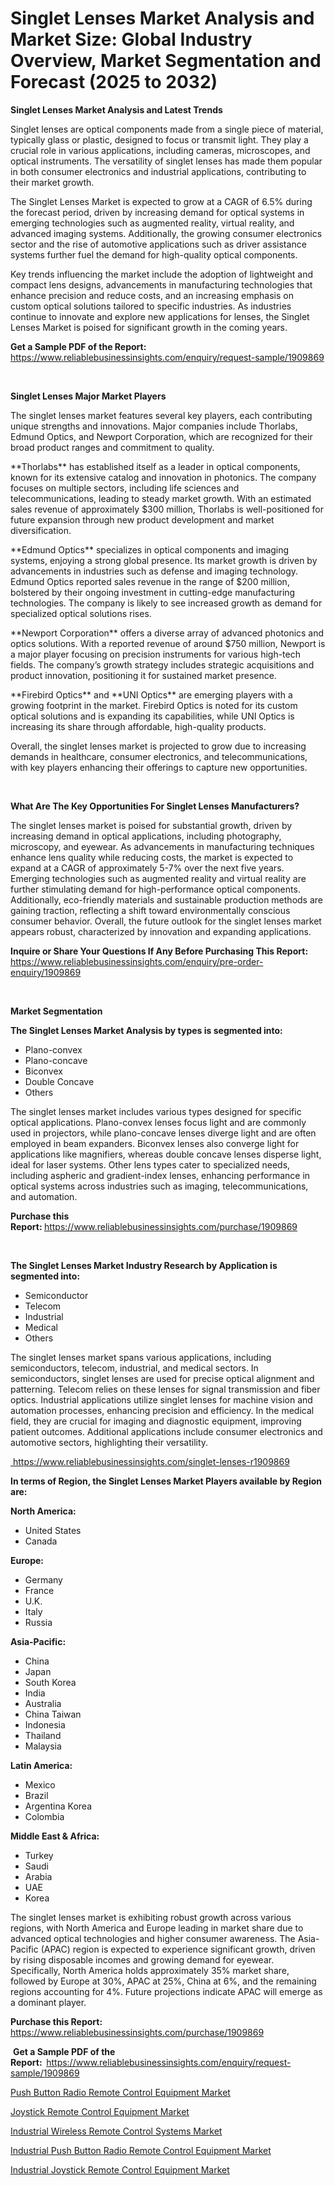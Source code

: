 <p><h1>Singlet Lenses Market Analysis and Market Size: Global Industry Overview, Market Segmentation and Forecast (2025 to 2032)</h1></p><p><strong>Singlet Lenses Market Analysis and Latest Trends</strong></p>
<p><p>Singlet lenses are optical components made from a single piece of material, typically glass or plastic, designed to focus or transmit light. They play a crucial role in various applications, including cameras, microscopes, and optical instruments. The versatility of singlet lenses has made them popular in both consumer electronics and industrial applications, contributing to their market growth. </p><p>The Singlet Lenses Market is expected to grow at a CAGR of 6.5% during the forecast period, driven by increasing demand for optical systems in emerging technologies such as augmented reality, virtual reality, and advanced imaging systems. Additionally, the growing consumer electronics sector and the rise of automotive applications such as driver assistance systems further fuel the demand for high-quality optical components. </p><p>Key trends influencing the market include the adoption of lightweight and compact lens designs, advancements in manufacturing technologies that enhance precision and reduce costs, and an increasing emphasis on custom optical solutions tailored to specific industries. As industries continue to innovate and explore new applications for lenses, the Singlet Lenses Market is poised for significant growth in the coming years.</p></p>
<p><strong>Get a Sample PDF of the Report:&nbsp;</strong> <a href="https://www.reliablebusinessinsights.com/enquiry/request-sample/1909869?utm_campaign=1106&utm_medium=2&utm_source=Github&utm_content=ia&utm_term=01032025&utm_id=singlet-lenses">https://www.reliablebusinessinsights.com/enquiry/request-sample/1909869</a></p>
<p>&nbsp;</p>
<p><strong>Singlet Lenses Major Market Players</strong></p>
<p><p>The singlet lenses market features several key players, each contributing unique strengths and innovations. Major companies include Thorlabs, Edmund Optics, and Newport Corporation, which are recognized for their broad product ranges and commitment to quality.</p><p>**Thorlabs** has established itself as a leader in optical components, known for its extensive catalog and innovation in photonics. The company focuses on multiple sectors, including life sciences and telecommunications, leading to steady market growth. With an estimated sales revenue of approximately $300 million, Thorlabs is well-positioned for future expansion through new product development and market diversification.</p><p>**Edmund Optics** specializes in optical components and imaging systems, enjoying a strong global presence. Its market growth is driven by advancements in industries such as defense and imaging technology. Edmund Optics reported sales revenue in the range of $200 million, bolstered by their ongoing investment in cutting-edge manufacturing technologies. The company is likely to see increased growth as demand for specialized optical solutions rises.</p><p>**Newport Corporation** offers a diverse array of advanced photonics and optics solutions. With a reported revenue of around $750 million, Newport is a major player focusing on precision instruments for various high-tech fields. The company’s growth strategy includes strategic acquisitions and product innovation, positioning it for sustained market presence.</p><p>**Firebird Optics** and **UNI Optics** are emerging players with a growing footprint in the market. Firebird Optics is noted for its custom optical solutions and is expanding its capabilities, while UNI Optics is increasing its share through affordable, high-quality products.</p><p>Overall, the singlet lenses market is projected to grow due to increasing demands in healthcare, consumer electronics, and telecommunications, with key players enhancing their offerings to capture new opportunities.</p></p>
<p>&nbsp;</p>
<p><strong>What Are The Key Opportunities For Singlet Lenses Manufacturers?</strong></p>
<p><p>The singlet lenses market is poised for substantial growth, driven by increasing demand in optical applications, including photography, microscopy, and eyewear. As advancements in manufacturing techniques enhance lens quality while reducing costs, the market is expected to expand at a CAGR of approximately 5-7% over the next five years. Emerging technologies such as augmented reality and virtual reality are further stimulating demand for high-performance optical components. Additionally, eco-friendly materials and sustainable production methods are gaining traction, reflecting a shift toward environmentally conscious consumer behavior. Overall, the future outlook for the singlet lenses market appears robust, characterized by innovation and expanding applications.</p></p>
<p><strong>Inquire or Share Your Questions If Any Before Purchasing This Report:</strong> <a href="https://www.reliablebusinessinsights.com/enquiry/pre-order-enquiry/1909869?utm_campaign=1106&utm_medium=2&utm_source=Github&utm_content=ia&utm_term=01032025&utm_id=singlet-lenses">https://www.reliablebusinessinsights.com/enquiry/pre-order-enquiry/1909869</a></p>
<p>&nbsp;</p>
<p><strong>Market Segmentation</strong></p>
<p><strong>The Singlet Lenses Market Analysis by types is segmented into:</strong></p>
<p><ul><li>Plano-convex</li><li>Plano-concave</li><li>Biconvex</li><li>Double Concave</li><li>Others</li></ul></p>
<p><p>The singlet lenses market includes various types designed for specific optical applications. Plano-convex lenses focus light and are commonly used in projectors, while plano-concave lenses diverge light and are often employed in beam expanders. Biconvex lenses also converge light for applications like magnifiers, whereas double concave lenses disperse light, ideal for laser systems. Other lens types cater to specialized needs, including aspheric and gradient-index lenses, enhancing performance in optical systems across industries such as imaging, telecommunications, and automation.</p></p>
<p><strong>Purchase this Report:&nbsp;</strong><a href="https://www.reliablebusinessinsights.com/purchase/1909869?utm_campaign=1106&utm_medium=2&utm_source=Github&utm_content=ia&utm_term=01032025&utm_id=singlet-lenses">https://www.reliablebusinessinsights.com/purchase/1909869</a></p>
<p>&nbsp;</p>
<p><strong>The Singlet Lenses Market Industry Research by Application is segmented into:</strong></p>
<p><ul><li>Semiconductor</li><li>Telecom</li><li>Industrial</li><li>Medical</li><li>Others</li></ul></p>
<p><p>The singlet lenses market spans various applications, including semiconductors, telecom, industrial, and medical sectors. In semiconductors, singlet lenses are used for precise optical alignment and patterning. Telecom relies on these lenses for signal transmission and fiber optics. Industrial applications utilize singlet lenses for machine vision and automation processes, enhancing precision and efficiency. In the medical field, they are crucial for imaging and diagnostic equipment, improving patient outcomes. Additional applications include consumer electronics and automotive sectors, highlighting their versatility.</p></p>
<p><a href="https://www.reliablebusinessinsights.com/singlet-lenses-r1909869?utm_campaign=1106&utm_medium=2&utm_source=Github&utm_content=ia&utm_term=01032025&utm_id=singlet-lenses">&nbsp;https://www.reliablebusinessinsights.com/singlet-lenses-r1909869</a></p>
<p><strong>In terms of Region, the Singlet Lenses Market Players available by Region are:</strong></p>
<p>
    <p> <strong> North America: </strong>
        <ul>
            <li>United States</li>
            <li>Canada</li>
        </ul>
        </p> 
    <p> <strong> Europe: </strong>
        <ul>
            <li>Germany</li>
            <li>France</li>
            <li>U.K.</li>
            <li>Italy</li>
            <li>Russia</li>
        </ul>
        </p> 
    <p> <strong> Asia-Pacific: </strong>
        <ul>
            <li>China</li>
            <li>Japan</li>
            <li>South Korea</li>
            <li>India</li>
            <li>Australia</li>
            <li>China Taiwan</li>
            <li>Indonesia</li>
            <li>Thailand</li>
            <li>Malaysia</li>
        </ul>
        </p> 
    <p> <strong> Latin America: </strong>
        <ul>
            <li>Mexico</li>
            <li>Brazil</li>
            <li>Argentina Korea</li>
            <li>Colombia</li>
        </ul>
        </p> 
    <p> <strong> Middle East & Africa: </strong>
        <ul>
            <li>Turkey</li>
            <li>Saudi</li>
            <li>Arabia</li>
            <li>UAE</li>
            <li>Korea</li>
        </ul>
    </p>
    </p>
<p><p>The singlet lenses market is exhibiting robust growth across various regions, with North America and Europe leading in market share due to advanced optical technologies and higher consumer awareness. The Asia-Pacific (APAC) region is expected to experience significant growth, driven by rising disposable incomes and growing demand for eyewear. Specifically, North America holds approximately 35% market share, followed by Europe at 30%, APAC at 25%, China at 6%, and the remaining regions accounting for 4%. Future projections indicate APAC will emerge as a dominant player.</p></p>
<p><strong>Purchase this Report: </strong><a href="https://www.reliablebusinessinsights.com/purchase/1909869?utm_campaign=1106&utm_medium=2&utm_source=Github&utm_content=ia&utm_term=01032025&utm_id=singlet-lenses">https://www.reliablebusinessinsights.com/purchase/1909869</a></p>
<p>&nbsp;<strong>Get a Sample PDF of the Report:&nbsp;&nbsp;</strong><a href="https://www.reliablebusinessinsights.com/enquiry/request-sample/1909869?utm_campaign=1106&utm_medium=2&utm_source=Github&utm_content=ia&utm_term=01032025&utm_id=singlet-lenses">https://www.reliablebusinessinsights.com/enquiry/request-sample/1909869</a></p>
<p><strong></strong></p>
<p><p><a href="https://github.com/shamstirroc7/Market-Research-Report-List-1/blob/main/push-button-radio-remote-control-equipment-market.md?utm_campaign=1106&utm_medium=2&utm_source=Github&utm_content=ia&utm_term=01032025&utm_id=singlet-lenses">Push Button Radio Remote Control Equipment Market</a></p><p><a href="https://github.com/daleogrando/Market-Research-Report-List-1/blob/main/joystick-remote-control-equipment-market.md?utm_campaign=1106&utm_medium=2&utm_source=Github&utm_content=ia&utm_term=01032025&utm_id=singlet-lenses">Joystick Remote Control Equipment Market</a></p><p><a href="https://github.com/ubavicachida/Market-Research-Report-List-1/blob/main/industrial-wireless-remote-control-systems-market.md?utm_campaign=1106&utm_medium=2&utm_source=Github&utm_content=ia&utm_term=01032025&utm_id=singlet-lenses">Industrial Wireless Remote Control Systems Market</a></p><p><a href="https://github.com/casimbrhelck/Market-Research-Report-List-1/blob/main/industrial-push-button-radio-remote-control-equipment-market.md?utm_campaign=1106&utm_medium=2&utm_source=Github&utm_content=ia&utm_term=01032025&utm_id=singlet-lenses">Industrial Push Button Radio Remote Control Equipment Market</a></p><p><a href="https://github.com/dayaanapis5/Market-Research-Report-List-1/blob/main/industrial-joystick-remote-control-equipment-market.md?utm_campaign=1106&utm_medium=2&utm_source=Github&utm_content=ia&utm_term=01032025&utm_id=singlet-lenses">Industrial Joystick Remote Control Equipment Market</a></p></p>